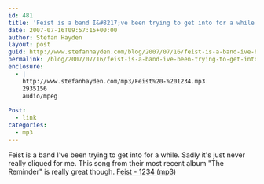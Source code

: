 ```yaml
---
id: 481
title: 'Feist is a band I&#8217;ve been trying to get into for a while. Sadly it&#8217;s just never really cliqued for me. This song from their most recent album &#8220;The Reminder&#8221; is really great. Feist &#8211; 1234 (mp3)'
date: 2007-07-16T09:57:15+00:00
author: Stefan Hayden
layout: post
guid: http://www.stefanhayden.com/blog/2007/07/16/feist-is-a-band-ive-been-trying-to-get-into-for-a-while-sadly-its-just-never-really-cliqued-for-me-this-song-from-their-most-recent-album-the-reminder-is-really-great-feist-1234-mp3/
permalink: /blog/2007/07/16/feist-is-a-band-ive-been-trying-to-get-into-for-a-while-sadly-its-just-never-really-cliqued-for-me-this-song-from-their-most-recent-album-the-reminder-is-really-great-feist-1234-mp3/
enclosure:
  - |
    http://www.stefanhayden.com/mp3/Feist%20-%201234.mp3
    2935156
    audio/mpeg
    
Post:
  - link
categories:
  - mp3
---
```

<p>Feist is a band I've been trying to get into for a while. Sadly it's just never really cliqued for me. This song from their most recent album "The Reminder" is really great though. <a href="http://www.stefanhayden.com/mp3/Feist%20-%201234.mp3">Feist - 1234 (mp3)</a>
</p>
